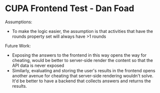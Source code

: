 # CUPA Frontend Test - Dan Foad


Assumptions:
 - To make the logic easier, the assumption is that activities that have the rounds property set will always have >1 rounds

Future Work:
 - Exposing the answers to the frontend in this way opens the way for cheating, would be better to server-side render the content so that the API data is never exposed
 - Similarly, evaluating and storing the user's results in the frontend opens another avenue for cheating that server-side rendering wouldn't solve. It'd be better to have a backend that collects answers and returns the results.